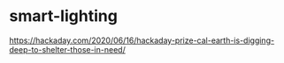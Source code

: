 # smart-lighting
https://hackaday.com/2020/06/16/hackaday-prize-cal-earth-is-digging-deep-to-shelter-those-in-need/
